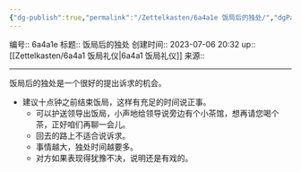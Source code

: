 ```yaml
---
{"dg-publish":true,"permalink":"/Zettelkasten/6a4a1e 饭局后的独处/","dgPassFrontmatter":true}
---
```


编号:: 6a4a1e
标题:: 饭局后的独处
创建时间:: 2023-07-06 20:32
up:: [[Zettelkasten/6a4a1 饭局礼仪\|6a4a1 饭局礼仪]]
来源:: 

---
饭局后的独处是一个很好的提出诉求的机会。
- 建议十点钟之前结束饭局，这样有充足的时间说正事。
	- 可以护送领导出饭局，小声地给领导说旁边有个小茶馆，想再请您喝个茶，正好咱们再聊一会儿。
	- 回去的路上不适合说诉求。
	- 事情越大，独处时间越要多。
	- 对方如果表现得犹豫不决，说明还是有戏的。